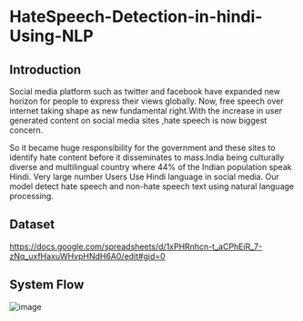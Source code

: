 # HateSpeech-Detection-in-hindi-Using-NLP

## Introduction
Social media platform such as twitter and facebook have expanded new horizon for people to express their views globally. Now, free speech over internet taking shape as new fundamental right.With the increase in user generated content on social media sites ,hate speech is now biggest concern.
 
So it became huge responsibility for the government and these sites to identify hate content before it disseminates to mass.India being culturally diverse and multilingual country where 44% of the Indian population speak Hindi. Very large number Users Use Hindi language in social media.
Our model detect hate speech and non-hate speech text using natural language processing.

## Dataset
https://docs.google.com/spreadsheets/d/1xPHRnhcn-t_aCPhEiR_7-zNq_uxfHaxuWHvpHNdH6A0/edit#gid=0

## System Flow

![image](https://user-images.githubusercontent.com/54111873/118352541-a47c0f80-b57f-11eb-81d3-c69393cb3b1b.png)

